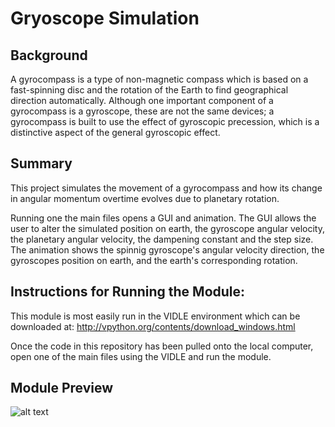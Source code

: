 # Gryoscope Simulation

## Background

A gyrocompass is a type of non-magnetic compass which is based on a fast-spinning disc and the rotation of the Earth to find geographical direction automatically. Although one important component of a gyrocompass is a gyroscope, these are not the same devices; a gyrocompass is built to use the effect of gyroscopic precession, which is a distinctive aspect of the general gyroscopic effect.

## Summary

This project simulates the movement of a gyrocompass and how its change in angular momentum overtime evolves due to planetary rotation. 

Running one the main files opens a GUI and animation. The GUI allows the user to alter the simulated position on earth, the gyroscope angular velocity, the planetary angular velocity, the dampening constant and the step size. The animation shows the spinnig gyroscope's angular velocity direction, the gyroscopes position on earth, and the earth's corresponding rotation. 

## Instructions for Running the Module:

This module is most easily run in the VIDLE environment which can be downloaded at:
http://vpython.org/contents/download_windows.html

Once the code in this repository has been pulled onto the local computer, open one of the main files using the VIDLE and run the module. 

## Module Preview

![alt text](https://raw.githubusercontent.com/basilwong/gyrocompass-sim/master/presentation-files/gyrocompass-pic.PNG)
